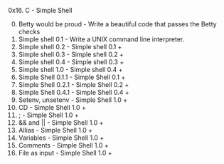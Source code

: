0x16. C - Simple Shell

0. Betty would be proud - Write a beautiful code that passes the Betty checks
1. Simple shell 0.1 - Write a UNIX command line interpreter.
2. Simple shell 0.2 - Simple shell 0.1 +
3. Simple shell 0.3 - Simple shell 0.2 +
4. Simple shell 0.4 - Simple shell 0.3 +
5. Simple shell 1.0 - Simple shell 0.4 +
6. Simple Shell 0.1.1 - Simple Shell 0.1 +
7. Simple Shell 0.2.1 - Simple Shell 0.2 +
8. Simple Shell 0.4.1 - Simple Shell 0.4 +
9. Setenv, unsetenv - Simple Shell 1.0 +
10. CD - Simple Shell 1.0 +
11. ; - Simple Shell 1.0 +
12. && and || - Simple Shell 1.0 +
13. Allias - Simple Shell 1.0 +
14. Variables - Simple Shell 1.0 +
15. Comments - Simple Shell 1.0 +
16. File as input - Simple Shell 1.0 +

